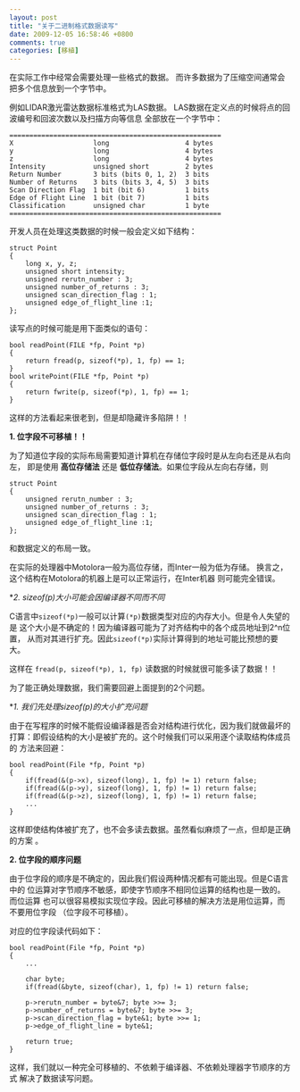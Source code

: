 ```yaml
---
layout: post
title: "关于二进制格式数据读写"
date: 2009-12-05 16:58:46 +0800
comments: true
categories: [移植]
---
```


在实际工作中经常会需要处理一些格式的数据。
而许多数据为了压缩空间通常会把多个信息放到一个字节中。

例如LIDAR激光雷达数据标准格式为LAS数据。
LAS数据在定义点的时候将点的回波编号和回波次数以及扫描方向等信息
全部放在一个字节中：

	=====================================================
	X                    long                   4 bytes
	y                    long                   4 bytes
	z                    long                   4 bytes
	Intensity            unsigned short         2 bytes
	Return Number        3 bits (bits 0, 1, 2)  3 bits
	Number of Returns    3 bits (bits 3, 4, 5)  3 bits
	Scan Direction Flag  1 bit (bit 6)          1 bits
	Edge of Flight Line  1 bit (bit 7)          1 bits
	Classification       unsigned char          1 byte
	=====================================================

开发人员在处理这类数据的时候一般会定义如下结构：

	struct Point
	{
		long x, y, z;
		unsigned short intensity;
		unsigned rerutn_number : 3;
		unsigned number_of_returns : 3;
		unsigned scan_direction_flag : 1;
		unsigned edge_of_flight_line :1;
	};

读写点的时候可能是用下面类似的语句：

	bool readPoint(FILE *fp, Point *p)
	{
		return fread(p, sizeof(*p), 1, fp) == 1;
	}
	bool writePoint(FILE *fp, Point *p)
	{
		return fwrite(p, sizeof(*p), 1, fp) == 1;
	}

这样的方法看起来很老到，但是却隐藏许多陷阱！！

**1. 位字段不可移植！！**

为了知道位字段的实际布局需要知道计算机在存储位字段时是从左向右还是从右向左，
即是使用 **高位存储法** 还是 **低位存储法**。如果位字段从左向右存储，则

	struct Point
	{
		unsigned rerutn_number : 3;
		unsigned number_of_returns : 3;
		unsigned scan_direction_flag : 1;
		unsigned edge_of_flight_line :1;
	};

和数据定义的布局一致。

在实际的处理器中Motolora一般为高位存储，而Inter一般为低为存储。
换言之，这个结构在Motolora的机器上是可以正常运行，在Inter机器
则可能完全错误。

**2. sizeof(*p)大小可能会因编译器不同而不同**

C语言中`sizeof(*p)`一般可以计算`(*p)`数据类型对应的内存大小。但是令人失望的是
这个大小是不确定的！因为编译器可能为了对齐结构中的各个成员地址到2^n位置，
从而对其进行扩充。因此`sizeof(*p)`实际计算得到的地址可能比预想的要大。

这样在 `fread(p, sizeof(*p), 1, fp)` 读数据的时候就很可能多读了数据！！


为了能正确处理数据，我们需要回避上面提到的2个问题。

**1. 我们先处理sizeof(*p)的大小扩充问题**

由于在写程序的时候不能假设编译器是否会对结构进行优化，因为我们就做最坏的
打算：即假设结构的大小是被扩充的。这个时候我们可以采用逐个读取结构体成员的
方法来回避：

	bool readPoint(File *fp, Point *p)
	{
		if(fread(&(p->x), sizeof(long), 1, fp) != 1) return false;
		if(fread(&(p->y), sizeof(long), 1, fp) != 1) return false;
		if(fread(&(p->z), sizeof(long), 1, fp) != 1) return false;
		...
	}

这样即使结构体被扩充了，也不会多读去数据。虽然看似麻烦了一点，但却是正确的方案
。

**2. 位字段的顺序问题**

由于位字段的顺序是不确定的，因此我们假设两种情况都有可能出现。但是C语言中的
位运算对字节顺序不敏感，即使字节顺序不相同位运算的结构也是一致的。而位运算
也可以很容易模拟实现位字段。因此可移植的解决方法是用位运算，而不要用位字段
（位字段不可移植）。

对应的位字段读代码如下：

	bool readPoint(File *fp, Point *p)
	{
		...
	
		char byte;
		if(fread(&byte, sizeof(char), 1, fp) != 1) return false;
	
		p->rerutn_number = byte&7; byte >>= 3;
		p->number_of_returns = byte&7; byte >>= 3;
		p->scan_direction_flag = byte&1; byte >>= 1;
		p->edge_of_flight_line = byte&1;
	
		return true;
	}

这样，我们就以一种完全可移植的、不依赖于编译器、不依赖处理器字节顺序的方式
解决了数据读写问题。

